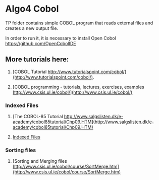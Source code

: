 # Algo4 Cobol
TP folder contains simple COBOL program that reads external files and creates a new output file.

In order to run it, it is necessary to install Open Cobol https://github.com/OpenCobolIDE

## More tutorials here:

1. [COBOL Tutorial http://www.tutorialspoint.com/cobol/](http://www.tutorialspoint.com/cobol/). 

2. [COBOL programming - tutorials, lectures, exercises, examples http://www.csis.ul.ie/cobol/](http://www.csis.ul.ie/cobol/) 

### Indexed Files
1. [The COBOL-85 Tutorial http://www.salgslisten.dk/e-academy/cobol85tutorial/Chp09.HTM](http://www.salgslisten.dk/e-academy/cobol85tutorial/Chp09.HTM)

2. [Indexed Files](http://www.csis.ul.ie/cobol/course/IndexedFiles.htm)

### Sorting files
1. [Sorting and Merging files http://www.csis.ul.ie/cobol/course/SortMerge.htm](http://www.csis.ul.ie/cobol/course/SortMerge.htm)


